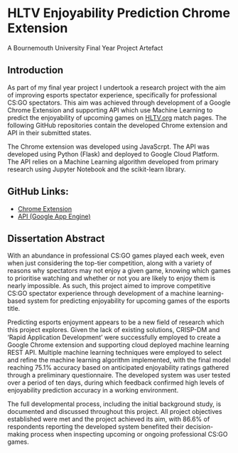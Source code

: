 # HLTV Enjoyability Prediction Chrome Extension
A Bournemouth University Final Year Project Artefact

## Introduction
As part of my final year project I undertook a research project with the aim of improving esports spectator experience, specifically for professional CS:GO spectators. 
This aim was achieved through development of a Google Chrome Extension and supporting API which use Machine Learning to predict the enjoyability of upcoming games on [HLTV.org](https://www.hltv.org/) match pages. The following GitHub repositories contain the developed Chrome extension and API in their submitted states.

The Chrome extension was developed using JavaScrpt. The API was developed using Python (Flask) and deployed to Google Cloud Platform.
The API relies on a Machine Learning algorithm developed from primary research using Jupyter Notebook and the scikit-learn library.

## GitHub Links:
- [Chrome Extension](https://github.com/OfficiallyLukeHemmings/hltvPredictorExtension)
- [API (Google App Engine)](https://github.com/OfficiallyLukeHemmings/hltv_predictor_api)

## Dissertation Abstract
With an abundance in professional CS:GO games played each week, even when just
considering the top-tier competition, along with a variety of reasons why spectators may
not enjoy a given game, knowing which games to prioritise watching and whether or not
you are likely to enjoy them is nearly impossible. As such, this project aimed to improve
competitive CS:GO spectator experience through development of a machine
learning-based system for predicting enjoyability for upcoming games of the esports
title.

Predicting esports enjoyment appears to be a new field of research which this project
explores. Given the lack of existing solutions, CRISP-DM and ‘Rapid Application
Development’ were successfully employed to create a Google Chrome extension and
supporting cloud deployed machine learning REST API. Multiple machine learning
techniques were employed to select and refine the machine learning algorithm
implemented, with the final model reaching 75.1% accuracy based on anticipated
enjoyability ratings gathered through a preliminary questionnaire. The developed
system was user tested over a period of ten days, during which feedback confirmed
high levels of enjoyability prediction accuracy in a working environment.

The full developmental process, including the initial background study, is documented
and discussed throughout this project. All project objectives established were met and
the project achieved its aim, with 86.6% of respondents reporting the developed system
benefited their decision-making process when inspecting upcoming or ongoing
professional CS:GO games.
